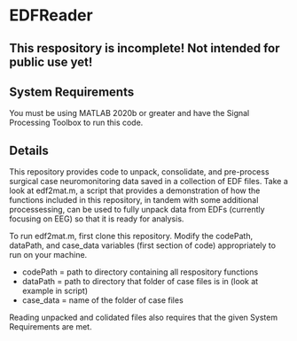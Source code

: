 # EDFReader
## This respository is incomplete! Not intended for public use yet!

## System Requirements
You must be using MATLAB 2020b or greater and have the Signal Processing Toolbox to run this code.

## Details
This repository provides code to unpack, consolidate, and pre-process surgical case neuromonitoring data saved in a collection of EDF files.
Take a look at edf2mat.m, a script that provides a demonstration of how the functions included in this repository, in tandem with some additional processessing, can be used to fully unpack data from EDFs (currently focusing on EEG) so that it is ready for analysis.

To run edf2mat.m, first clone this repository. Modify the codePath, dataPath, and case_data variables (first section of code) appropriately to run on your machine. 
- codePath = path to directory containing all respository functions
- dataPath = path to directory that folder of case files is in (look at example in script)
- case_data = name of the folder of case files

Reading unpacked and colidated files also requires that the given System Requirements are met.
